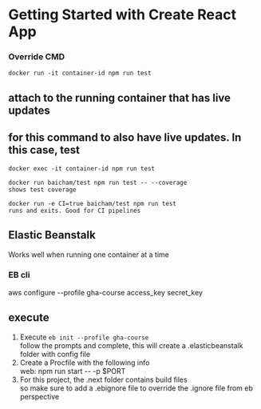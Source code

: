 # Getting Started with Create React App

### Override CMD
```
docker run -it container-id npm run test
```
## attach to the running container that has live updates
## for this command to also have live updates. In this case, test
```
docker exec -it container-id npm run test
```

    docker run baicham/test npm run test -- --coverage
    shows test coverage

    docker run -e CI=true baicham/test npm run test
    runs and exits. Good for CI pipelines

## Elastic Beanstalk
Works well when running one container at a time


### EB cli
aws configure --profile gha-course
access_key
secret_key

## execute

1. Execute ```eb init --profile gha-course``` \
follow the prompts and complete, this will create a .elasticbeanstalk folder with config file
2. Create a Procfile with the following info \
   web: npm run start -- -p $PORT
3. For this project, the .next folder contains build files \
    so make sure to add a .ebignore file to override the .ignore file from eb perspective

